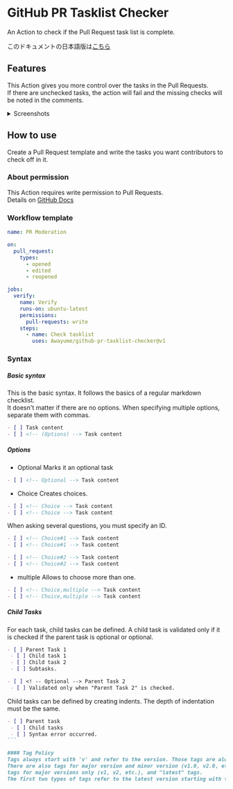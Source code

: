 # GitHub PR Tasklist Checker
An Action to check if the Pull Request task list is complete.

このドキュメントの日本語版は[こちら](README_ja.md)

## Features
This Action gives you more control over the tasks in the Pull Requests.  
If there are unchecked tasks, the action will fail and the missing checks will be noted in the comments.

<details>
<summary>Screenshots</summary>

[![](https://github.com/Awayume/github-pr-tasklist-checker/assets/79361022/e4ab44a2-3a8f-4612-b6b5-f55f7cd7ba5a)](#)
[![](https://github.com/Awayume/github-pr-tasklist-checker/assets/79361022/469ed1df-84f1-47d3-abbc-a28ffbb29220)](#)
[![](https://github.com/Awayume/github-pr-tasklist-checker/assets/79361022/55710b34-6d4b-4b74-b8b5-e771db102451)](#)
[![](https://github.com/Awayume/github-pr-tasklist-checker/assets/79361022/834e89ad-a7f7-4f3d-a42f-2ccf7888d1f3)](#)
[![](https://github.com/Awayume/github-pr-tasklist-checker/assets/79361022/87c5d4a2-62ee-4407-bb33-a50a6b2b5438)](#)
[![](https://github.com/Awayume/github-pr-tasklist-checker/assets/79361022/c77715f1-eed8-484a-a858-ce69670903eb)](#)
</details>

## How to use
Create a Pull Request template and write the tasks you want contributors to check off in it.

### About permission
This Action requires write permission to Pull Requests.  
Details on [GitHub Docs](https://docs.github.com/en/actions/using-jobs/assigning-permissions-to-jobs)

### Workflow template
```yaml
name: PR Moderation

on:
  pull_request:
    types:
      - opened
      - edited
      - reopened

jobs:
  verify:
    name: Verify
    runs-on: ubuntu-latest
    permissions:
      pull-requests: write
    steps:
      - name: Check tasklist
        uses: Awayume/github-pr-tasklist-checker@v1

```

### Syntax

##### Basic syntax
This is the basic syntax. It follows the basics of a regular markdown checklist.  
It doesn't matter if there are no options.
When specifying multiple options, separate them with commas.
```markdown
- [ ] Task content
- [ ] <!-- (Options) --> Task content
```

##### Options
- Optional
Marks it an optional task
```markdown
- [ ] <!-- Optional --> Task content
```

- Choice
Creates choices.
```markdown
- [ ] <!-- Choice --> Task content
- [ ] <!-- Choice --> Task content
```
When asking several questions, you must specify an ID.
```markdown
- [ ] <!-- Choice#1 --> Task content
- [ ] <!-- Choice#1 --> Task content

- [ ] <!-- Choice#2 --> Task content
- [ ] <!-- Choice#2 --> Task content
```

  - multiple
  Allows to choose more than one.
  ```markdown
  - [ ] <!-- Choice,multiple --> Task content
  - [ ] <!-- Choice,multiple --> Task content
  ```

##### Child Tasks
For each task, child tasks can be defined.
A child task is validated only if it is checked if the parent task is optional or optional.
```markdown
- [ ] Parent Task 1
 - [ ] Child task 1
 - [ ] Child task 2
 - [ ] Subtasks.

- [ ] <! -- Optional --> Parent Task 2
 - [ ] Validated only when "Parent Task 2" is checked.
````
Child tasks can be defined by creating indents. The depth of indentation must be the same.
````markdown
- [ ] Parent task
 - [ ] Child tasks
 - [ ] Syntax error occurred.
```

#### Tag Policy
Tags always start with 'v' and refer to the version. Those tags are always immutable.  
There are also tags for major version and minor version (v1.0, v2.0, etc.),
tags for major versions only (v1, v2, etc.), and "latest" tags.  
The first two types of tags refer to the latest version starting with their name, the last type of tag refers to the latest version in the repository.
